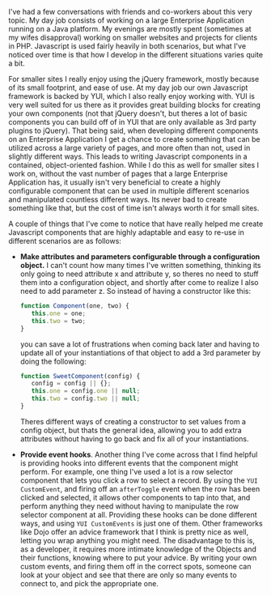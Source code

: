 I've had a few conversations with friends and co-workers about this very topic.  My day job consists of working on a large Enterprise Application running on a Java platform.  My evenings are mostly spent (sometimes at my wifes disapproval) working on smaller websites and projects for clients in PHP.  Javascript is used fairly heavily in both scenarios, but what I've noticed over time is that how I develop in the different situations varies quite a bit.

For smaller sites I really enjoy using the jQuery framework, mostly because of its small footprint, and ease of use.  At my day job our own Javascript framework is backed by YUI, which I also really enjoy working with.  YUI is very well suited for us there as it provides great building blocks for creating your own components (not that jQuery doesn't, but theres a lot of basic components you can build off of in YUI that are only available as 3rd party plugins to jQuery).  That being said, when developing different components on an Enterprise Application I get a chance to create something that can be utilized across a large variety of pages, and more often than not, used in slightly different ways.  This leads to writing Javascript components in a contained, object-oriented fashion.  While I do this as well for smaller sites I work on, without the vast number of pages that a large Enterprise Application has, it usually isn't very beneficial to create a highly configurable component that can be used in multiple different scenarios and manipulated countless different ways.  Its never bad to create something like that, but the cost of time isn't always worth it for small sites.

A couple of things that I've come to notice that have really helped me create Javascript components that are highly adaptable and easy to re-use in different scenarios are as follows:

+	**Make attributes and parameters configurable through a configuration object.**  I can't count how many times I've written something, thinking its only going to need attribute x and attribute y, so theres no need to stuff them into a configuration object, and shortly after come to realize I also need to add parameter z.  So instead of having a constructor like this:

	```javascript
	function Component(one, two) {
	   this.one = one;
	   this.two = two;
	}
	```

	you can save a lot of frustrations when coming back later and having to update all of your instantiations of that object to add a 3rd parameter by doing the following:

	```javascript
	function SweetComponent(config) {
	   config = config || {};
	   this.one = config.one || null;
	   this.two = config.two || null;
	}
	```

	Theres different ways of creating a constructor to set values from a config object, but thats the general idea, allowing you to add extra attributes without having to go back and fix all of your instantiations.

+	**Provide event hooks**.  Another thing I've come across that I find helpful is providing hooks into different events that the component might perform.  For example, one thing I've used a lot is a row selector component that lets you click a row to select a record.  By using the ```YUI CustomEvent```, and firing off an ```afterToggle``` event when the row has been clicked and selected, it allows other components to tap into that, and perform anything they need without having to manipulate the row selector component at all.  Providing these hooks can be done different ways, and using ```YUI CustomEvents``` is just one of them.  Other frameworks like Dojo offer an advice framework that I think is pretty nice as well, letting you wrap anything you might need.  The disadvantage to this is, as a developer, it requires more intimate knowledge of the Objects and their functions, knowing where to put your advice.  By writing your own custom events, and firing them off in the correct spots, someone can look at your object and see that there are only so many events to connect to, and pick the appropriate one.
